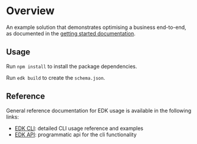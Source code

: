 
# Overview
An example solution that demonstrates optimising a business end-to-end, as documented in the [getting started documentation](https://elaraai.github.io/docs/start/start.development).

## Usage

Run `npm install` to install the package dependencies.

Run `edk build` to create the `schema.json`.

## Reference

General reference documentation for EDK usage is available in the following links:
- [EDK CLI](https://elaraai.github.io/docs/cli/cli): detailed CLI usage reference and examples
- [EDK API](https://elaraai.github.io/docs/edk): programmatic api for the cli functionality
